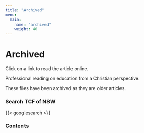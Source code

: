 ```yaml
---
title: "Archived"
menu:
  main:
    name: "archived"
    weight: 40
---
```

# Archived

Click on a link to read the article online.

Professional reading on education from a Christian perspective.

These files have been archived as they are older articles.

### Search TCF of NSW

{{< googlesearch >}}

### Contents
